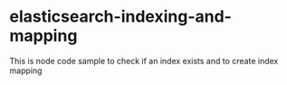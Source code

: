 # elasticsearch-indexing-and-mapping
This is node code sample to check if an index exists and to create index mapping
